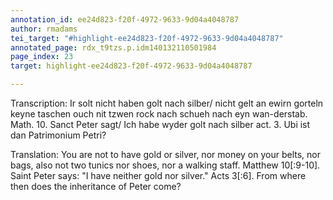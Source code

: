 ```yaml
---
annotation_id: ee24d823-f20f-4972-9633-9d04a4048787
author: rmadams
tei_target: "#highlight-ee24d823-f20f-4972-9633-9d04a4048787"
annotated_page: rdx_t9tzs.p.idm140132110501984
page_index: 23
target: highlight-ee24d823-f20f-4972-9633-9d04a4048787

---
```

Transcription: Ir solt nicht haben golt nach silber/ nicht gelt an ewirn gorteln keyne taschen ouch nit tzwen rock nach schueh nach eyn wan-derstab.
Math. 10. Sanct Peter sagt/ Ich habe wyder golt nach silber act. 3. Ubi
ist dan Patrimonium Petri?

Translation: You are not to have gold or silver, nor money on your belts, nor bags, also not two tunics nor shoes, nor a walking staff. Matthew 10[:9-10]. Saint Peter says: "I have neither gold nor silver." Acts 3[:6]. From where then
does the inheritance of Peter come?
